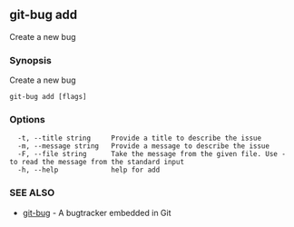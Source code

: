 ## git-bug add

Create a new bug

### Synopsis

Create a new bug

```
git-bug add [flags]
```

### Options

```
  -t, --title string     Provide a title to describe the issue
  -m, --message string   Provide a message to describe the issue
  -F, --file string      Take the message from the given file. Use - to read the message from the standard input
  -h, --help             help for add
```

### SEE ALSO

* [git-bug](git-bug.md)	 - A bugtracker embedded in Git

